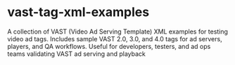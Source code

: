 # vast-tag-xml-examples
A collection of VAST (Video Ad Serving Template) XML examples for testing video ad tags. Includes sample VAST 2.0, 3.0, and 4.0 tags for ad servers, players, and QA workflows. Useful for developers, testers, and ad ops teams validating VAST ad serving and playback
